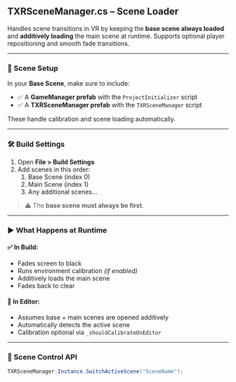 ## TXRSceneManager.cs – Scene Loader

Handles scene transitions in VR by keeping the **base scene always loaded** and **additively loading** the main scene at runtime. Supports optional player repositioning and smooth fade transitions.

---

### 🔧 Scene Setup

In your **Base Scene**, make sure to include:

- ✅ A **GameManager prefab** with the `ProjectInitializer` script  
- ✅ A **TXRSceneManager prefab** with the `TXRSceneManager` script  

These handle calibration and scene loading automatically.

---

### 🛠️ Build Settings

1. Open **File > Build Settings**
2. Add scenes in this order:
   1. Base Scene (index 0)
   2. Main Scene (index 1)
   3. Any additional scenes...

> ⚠️ The **base scene must always be first**.

---

### ▶️ What Happens at Runtime

#### ✅ In Build:
- Fades screen to black  
- Runs environment calibration *(if enabled)*  
- Additively loads the main scene  
- Fades back to clear  

#### 🧪 In Editor:
- Assumes base + main scenes are opened additively  
- Automatically detects the active scene  
- Calibration optional via `_shouldCalibrateOnEditor`

---

### 🔁 Scene Control API

```csharp
TXRSceneManager.Instance.SwitchActiveScene("SceneName");


